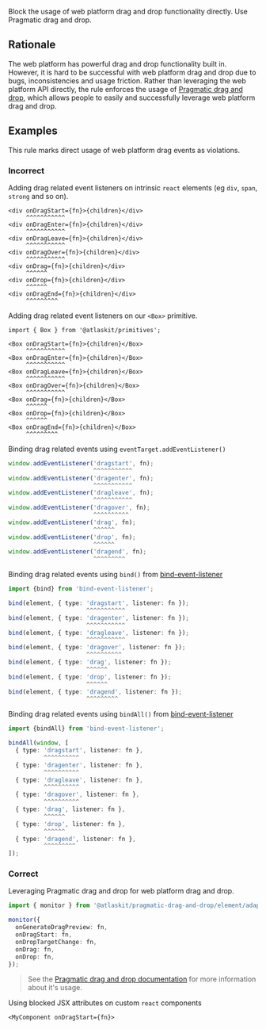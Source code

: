 Block the usage of web platform drag and drop functionality directly. Use Pragmatic drag and drop.

## Rationale

The web platform has powerful drag and drop functionality built in. However, it is hard to be successful with web platform drag and drop due to bugs, inconsistencies and usage friction. Rather than leveraging the web platform API directly, the rule enforces the usage of [Pragmatic drag and drop](https://atlassian.design/components/pragmatic-drag-and-drop), which allows people to easily and successfully leverage web platform drag and drop.

## Examples

This rule marks direct usage of web platform drag events as violations.

### Incorrect

Adding drag related event listeners on intrinsic `react` elements (eg `div`, `span`, `strong` and so on).

```tsx
<div onDragStart={fn}>{children}</div>
     ^^^^^^^^^^^
<div onDragEnter={fn}>{children}</div>
     ^^^^^^^^^^^
<div onDragLeave={fn}>{children}</div>
     ^^^^^^^^^^^
<div onDragOver={fn}>{children}</div>
     ^^^^^^^^^^^
<div onDrag={fn}>{children}</div>
     ^^^^^^
<div onDrop={fn}>{children}</div>
     ^^^^^^
<div onDragEnd={fn}>{children}</div>
     ^^^^^^^^^
```

Adding drag related event listeners on our `<Box>` primitive.

```tsx
import { Box } from '@atlaskit/primitives';

<Box onDragStart={fn}>{children}</Box>
     ^^^^^^^^^^^
<Box onDragEnter={fn}>{children}</Box>
     ^^^^^^^^^^^
<Box onDragLeave={fn}>{children}</Box>
     ^^^^^^^^^^^
<Box onDragOver={fn}>{children}</Box>
     ^^^^^^^^^^^
<Box onDrag={fn}>{children}</Box>
     ^^^^^^
<Box onDrop={fn}>{children}</Box>
     ^^^^^^
<Box onDragEnd={fn}>{children}</Box>
     ^^^^^^^^^
```

Binding drag related events using `eventTarget.addEventListener()`

```ts
window.addEventListener('dragstart', fn);
                        ^^^^^^^^^^^
window.addEventListener('dragenter', fn);
                        ^^^^^^^^^^^
window.addEventListener('dragleave', fn);
                        ^^^^^^^^^^^
window.addEventListener('dragover', fn);
                        ^^^^^^^^^^
window.addEventListener('drag', fn);
                        ^^^^^^
window.addEventListener('drop', fn);
                        ^^^^^^
window.addEventListener('dragend', fn);
                        ^^^^^^^^^
```

Binding drag related events using `bind()` from [bind-event-listener](https://github.com/alexreardon/bind-event-listener)

```ts
import {bind} from 'bind-event-listener';

bind(element, { type: 'dragstart', listener: fn });
                      ^^^^^^^^^^^
bind(element, { type: 'dragenter', listener: fn });
                      ^^^^^^^^^^^
bind(element, { type: 'dragleave', listener: fn });
                      ^^^^^^^^^^^
bind(element, { type: 'dragover', listener: fn });
                      ^^^^^^^^^^
bind(element, { type: 'drag', listener: fn });
                      ^^^^^^
bind(element, { type: 'drop', listener: fn });
                      ^^^^^^
bind(element, { type: 'dragend', listener: fn });
                      ^^^^^^^^^
```

Binding drag related events using `bindAll()` from [bind-event-listener](https://github.com/alexreardon/bind-event-listener)

```ts
import {bindAll} from 'bind-event-listener';

bindAll(window, [
  { type: 'dragstart', listener: fn },
          ^^^^^^^^^^
  { type: 'dragenter', listener: fn },
          ^^^^^^^^^^
  { type: 'dragleave', listener: fn },
          ^^^^^^^^^^
  { type: 'dragover', listener: fn },
          ^^^^^^^^^^
  { type: 'drag', listener: fn },
          ^^^^^^
  { type: 'drop', listener: fn },
          ^^^^^^
  { type: 'dragend', listener: fn },
          ^^^^^^^^^
]);
```

### Correct

Leveraging Pragmatic drag and drop for web platform drag and drop.

```ts
import { monitor } from '@atlaskit/pragmatic-drag-and-drop/element/adapter';

monitor({
  onGenerateDragPreview: fn,
  onDragStart: fn,
  onDropTargetChange: fn,
  onDrag: fn,
  onDrop: fn,
});
```

> See the [Pragmatic drag and drop documentation](https://atlassian.design/components/pragmatic-drag-and-drop) for more information about it's usage.

Using blocked JSX attributes on custom `react` components

```tsx
<MyComponent onDragStart={fn}>
```
